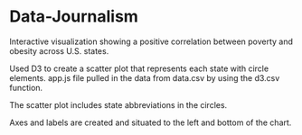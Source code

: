 # Data-Journalism
Interactive visualization showing a positive correlation between poverty and obesity across U.S. states.

Used D3 to create a scatter plot that represents each state with circle elements. 
app.js file pulled in the data from data.csv by using the d3.csv function. 


The scatter plot includes state abbreviations in the circles.


Axes and labels are created and situated to the left and bottom of the chart.



